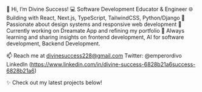 👋 Hi, I’m Divine Success!
💻 Software Development Educator & Engineer
🌐 Building with React, Next.js, TypeScript, TailwindCSS, Python/Django
🎨 Passionate about design systems and responsive web development
🚀 Currently working on Dreamate App and refining my portfolio
🌱 Always learning and sharing insights on frontend development, AI for software development, Backend Development.

📫 Reach me at divinesuccess228@gmail.com
Twitter: @emperordivo
LinkedIn (https://www.linkedin.com/in/divine-success-6828b21a6success-6828b21a6)

✨ Check out my latest projects below!

<!---
Successinnovatia/Successinnovatia is a ✨ special ✨ repository because its `README.md` (this file) appears on your GitHub profile.
You can click the Preview link to take a look at your changes.
--->
